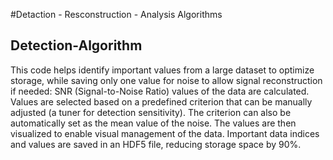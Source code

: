 #Detaction - Resconstruction - Analysis Algorithms
## Detection-Algorithm
This code helps identify important values from a large dataset to optimize storage, while saving only one value for noise to allow signal reconstruction if needed:
SNR (Signal-to-Noise Ratio) values of the data are calculated.
Values are selected based on a predefined criterion that can be manually adjusted (a tuner for detection sensitivity).
The criterion can also be automatically set as the mean value of the noise.
The values are then visualized to enable visual management of the data.
Important data indices and values are saved in an HDF5 file, reducing storage space by 90%.
